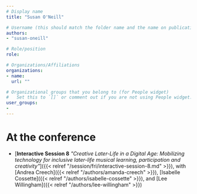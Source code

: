 ```yaml
---
# Display name
title: "Susan O'Neill"

# Username (this should match the folder name and the name on publications)
authors:
- "susan-oneill"

# Role/position
role:

# Organizations/Affiliations
organizations:
- name: 
  url: ""

# Organizational groups that you belong to (for People widget)
#   Set this to `[]` or comment out if you are not using People widget.
user_groups:
- 
---
```


<!-- 
# About

Elit exercitation eu occaecat velit ad.
-->

# At the conference

- [**Interactive Session 8** *"Creative Later-Life in a Digital Age: Mobilizing technology for inclusive later-life musical learning, participation and creativity"*]({{< relref "/session/fri/interactive-session-8.md" >}}), with [Andrea Creech]({{< relref "/authors/amanda-creech" >}}), [Isabelle Cossette]({{< relref "/authors/isabelle-cossette" >}}), and [Lee Willingham]({{< relref "/authors/lee-willingham" >}})